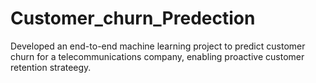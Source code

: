 # Customer_churn_Predection
Developed an end-to-end machine learning project to predict customer churn for a telecommunications company, enabling proactive customer retention strateegy.

